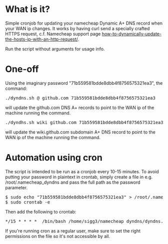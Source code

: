 # What is it?
Simple cronjob for updating your namecheap Dynamic A+ DNS record when your WAN ip changes. It works by having curl send a specially crafted HTTPS request, c.f. Namecheap support page <a href="https://www.namecheap.com/support/knowledgebase/article.aspx/29/11/how-to-dynamically-update-the-hosts-ip-with-an-http-request/">how-to-dynamically-update-the-hosts-ip-with-an-http-request/</a>.

Run the script without arguments for usage info.

# One-off
Using the imaginary password "71b559581bdde8dbb4f8756575321ea3", the command:
<pre>./dyndns.sh @ github.com 71b559581bdde8dbb4f8756575321ea3</pre>
will update the github.com DNS A+ records to point to the WAN ip of the machine running the command.

<pre>./dyndhs.sh wiki github.com 71b559581bdde8dbb4f8756575321ea3</pre>
will update the wiki.github.com subdomain A+ DNS record to point to the WAN ip of the machine running the command.


# Automation using cron

The script is intended to be run as a cronjob every 10-15 minutes. To avoid putting your password in plaintext in crontab, simply create a file in e.g. /root/.namecheap_dyndns and pass the full path as the password parameter.

<pre>$ sudo echo "71b559581bdde8dbb4f8756575321ea3" > /root/.namecheap_dyndns
$ sudo crontab -e</pre>

Then add the following to crontab:
<pre>
*/15 * * * *  /bin/bash /home/sigg3/namecheap_dyndns/dyndns.sh www domain.com /root/.namecheap_dyndns
</pre>

If you're running cron as a regular user, make sure to set the right permissions on the file so it's not accessible by all.
